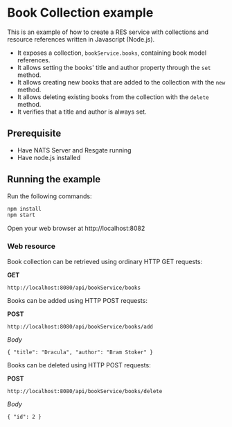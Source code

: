 # Book Collection example

This is an example of how to create a RES service with collections and resource references written in Javascript (Node.js).
* It exposes a collection, `bookService.books`, containing book model references.
* It allows setting the books' title and author property through the `set` method.
* It allows creating new books that are added to the collection with the `new` method.
* It allows deleting existing books from the collection with the `delete` method.
* It verifies that a title and author is always set.

## Prerequisite

* Have NATS Server and Resgate running
* Have node.js installed

## Running the example

Run the following commands:
```bash
npm install
npm start
```

Open your web browser at http://localhost:8082

### Web resource

Book collection can be retrieved using ordinary HTTP GET requests:

**GET**  
```
http://localhost:8080/api/bookService/books
```

Books can be added using HTTP POST requests:

**POST**  
```
http://localhost:8080/api/bookService/books/add
```
*Body*  
```
{ "title": "Dracula", "author": "Bram Stoker" }
```

Books can be deleted using HTTP POST requests:

**POST**  
```
http://localhost:8080/api/bookService/books/delete
```
*Body*  
```
{ "id": 2 }
```
